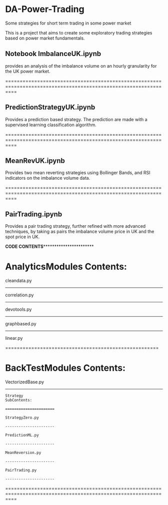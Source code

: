 # DA-Power-Trading
Some strategies for short term trading in some power market


This is a project that aims to create some exploratory trading strategies based on power market fundamentals.


Notebook ImbalanceUK.ipynb 
------------------------------------
provides an analysis of the imbalance volume on an hourly granularity for the UK power market. 

================================================================================================================

PredictionStrategyUK.ipynb
------------------------------------

Provides a prediction based strategy. The prediction are made with a supervised learning classification algorithm.

================================================================================================================

MeanRevUK.ipynb
-------------------------------------

Provides two mean reverting strategies using Bollinger Bands, and RSI indicators on the imbalance volume data.

================================================================================================================

PairTrading.ipynb
--------------------------------------

Provides a pair trading strategy, further refined with more advanced techniques, by taking as pairs the imbalance volume price in UK and the spot price in UK.


**********************************CODE CONTENTS*********************************************************

AnalyticsModules
Contents:
====================

cleandata.py

--------------------

correlation.py

--------------------

devotools.py

--------------------

graphbased.py

--------------------

linear.py

=====================================================

BackTestModules
Contents:
=====================

VectorizedBase.py

---------------------

    Strategy
    SubContents:
    
    ======================
    
    StrategyZero.py
    
    ----------------------
    
    PredictionML.py
    
    ----------------------
    
    MeanReversion.py
    
    ----------------------
    
    PairTrading.py
    
    ----------------------
    
    
================================================================================================================
    
    
